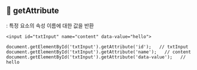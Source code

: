 ## 📍 getAttribute
: 특정 요소의 속성 이름에 대한 값을 반환

    <input id="txtInput" name="content" data-value="hello">

    document.getElementById('txtInput').getAttribute('id');   // txtInput
    document.getElementById('txtInput').getAttribute('name');   // content
    document.getElementById('txtInput').getAttribute('data-value');   // hello
